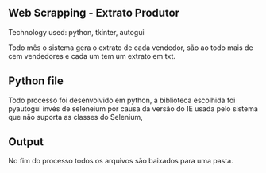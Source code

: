 ## Web Scrapping - Extrato Produtor 
Technology used: python, tkinter, autogui

Todo mês o sistema gera o extrato de cada vendedor, são ao todo mais de cem vendedores e cada um tem um extrato em txt.

## Python file 
Todo processo foi desenvolvido em python, a biblioteca escolhida foi pyautogui invés de seleneium por causa da versão do IE usada pelo sistema que não suporta as classes do Selenium,

## Output 
No fim do processo todos os arquivos são baixados para uma pasta.
